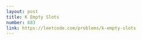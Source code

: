 ```yaml
---
layout: post
title: K Empty Slots
number: 683
link: https://leetcode.com/problems/k-empty-slots
---
```

